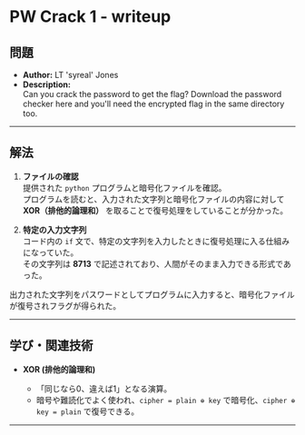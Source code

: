 # PW Crack 1 - writeup

## 問題
- **Author:** LT 'syreal' Jones  
- **Description:**  
    Can you crack the password to get the flag?
    Download the password checker here and you'll need the 
    encrypted flag in the same directory too.

---

## 解法

1. **ファイルの確認**  
   提供された `python` プログラムと暗号化ファイルを確認。  
   プログラムを読むと、入力された文字列と暗号化ファイルの内容に対して **XOR（排他的論理和）** を取ることで復号処理をしていることが分かった。

2. **特定の入力文字列**  
   コード内の `if` 文で、特定の文字列を入力したときに復号処理に入る仕組みになっていた。  
   その文字列は **8713** で記述されており、人間がそのまま入力できる形式であった。

出力された文字列をパスワードとしてプログラムに入力すると、暗号化ファイルが復号されフラグが得られた。

---

## 学び・関連技術

* **XOR (排他的論理和)**

  * 「同じなら0、違えば1」となる演算。
  * 暗号や難読化でよく使われ、`cipher = plain ⊕ key` で暗号化、`cipher ⊕ key = plain` で復号できる。

---
